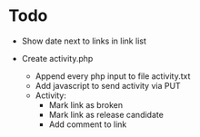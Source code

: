 # Todo

- Show date next to links in link list

- Create activity.php
  - Append every php input to file activity.txt
  - Add javascript to send activity via PUT
  - Activity:
    - Mark link as broken
    - Mark link as release candidate
    - Add comment to link